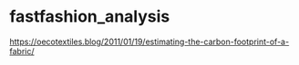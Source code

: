 # fastfashion_analysis

https://oecotextiles.blog/2011/01/19/estimating-the-carbon-footprint-of-a-fabric/
